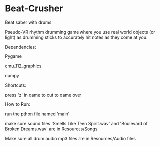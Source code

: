 # Beat-Crusher
Beat saber with drums

Pseudo-VR rhythm drumming game where you use real world objects (or light) as drumming sticks to accurately hit notes as they come at you.


Dependencies:

Pygame

cmu_112_graphics

numpy


Shortcuts:

press 'z' in game to cut to game over


How to Run:

run the pthon file named 'main'


make sure sound files 'Smells Like Teen Spirit.wav' and 'Boulevard of Broken Dreams.wav' are in Resources/Songs

Make sure all drum audio mp3 files are in Resources/Audio files
